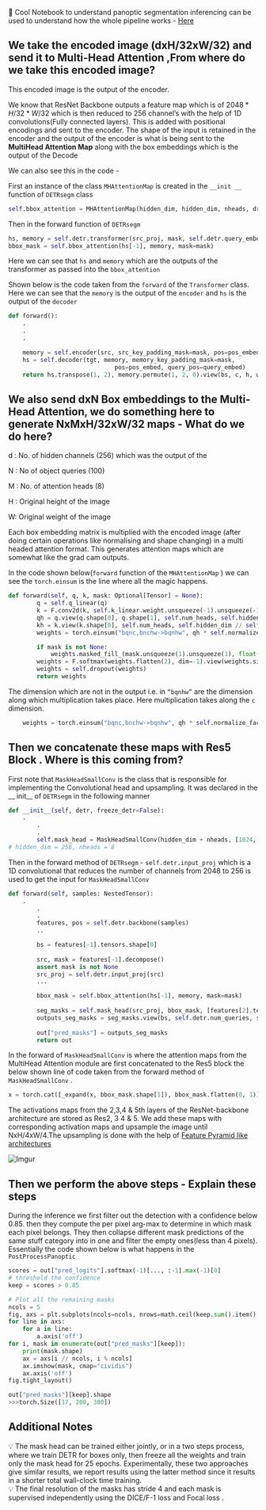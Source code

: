 🚩 Cool Notebook to understand panoptic segmentation inferencing can be used to understand how the whole pipeline works - [Here](https://colab.research.google.com/github/facebookresearch/detr/blob/colab/notebooks/DETR_panoptic.ipynb)

## We take the encoded image (dxH/32xW/32) and send it to Multi-Head Attention ,From where do we take this encoded image?

This encoded image is the output of the encoder.

We know that ResNet Backbone outputs a feature map which is of $2048 * H/32 * W/32$ which is then reduced to 256 channel’s with the help of 1D convolutions(Fully connected layers). This is added with positional encodings and sent to the encoder. The shape of the input is retained in the encoder and the output of the encoder is what is being sent to the **MultiHead Attention Map** along with the box embeddings which is the output of the Decode

We can also see this in the code - 

First an instance of the class `MHAttentionMap` is created in the `__init __` function of `DETRsegm` class

```python
self.bbox_attention = MHAttentionMap(hidden_dim, hidden_dim, nheads, dropout=0.0)
```

Then in the forward function of `DETRsegm`

```python
hs, memory = self.detr.transformer(src_proj, mask, self.detr.query_embed.weight, pos[-1])
bbox_mask = self.bbox_attention(hs[-1], memory, mask=mask)
```

Here we can see that `hs` and `memory` which are the outputs of the transformer as passed into the `bbox_attention`

Shown below is the code taken from the `forward` of the `Transformer` class. Here we can see that the `memory` is the output of the `encoder` and `hs` is the output of the `decoder`

```python
def forward():
	.
	.
	.

	memory = self.encoder(src, src_key_padding_mask=mask, pos=pos_embed)
	hs = self.decoder(tgt, memory, memory_key_padding_mask=mask,
	                          pos=pos_embed, query_pos=query_embed)
	return hs.transpose(1, 2), memory.permute(1, 2, 0).view(bs, c, h, w)
```

## We also send dxN Box embeddings to the Multi-Head Attention, we do something here to generate NxMxH/32xW/32 maps  - What do we do here?

d : No. of hidden channels (256) which was the output of the 

N : No of object queries (100)

M : No. of attention heads (8)

H : Original height of the image

W: Original weight of the image

Each box embedding matrix is multiplied with the encoded image (after doing certain operations like normalising and shape changing) in a multi headed attention format. This generates attention maps which are somewhat like the grad cam outputs.

In the code shown below(`forward` function of the `MHAttentionMap` ) we can see the `torch.einsum` is the line where all the magic happens.

```python
def forward(self, q, k, mask: Optional[Tensor] = None):
        q = self.q_linear(q)
        k = F.conv2d(k, self.k_linear.weight.unsqueeze(-1).unsqueeze(-1), self.k_linear.bias)
        qh = q.view(q.shape[0], q.shape[1], self.num_heads, self.hidden_dim // self.num_heads)
        kh = k.view(k.shape[0], self.num_heads, self.hidden_dim // self.num_heads, k.shape[-2], k.shape[-1])
        weights = torch.einsum("bqnc,bnchw->bqnhw", qh * self.normalize_fact, kh)

        if mask is not None:
            weights.masked_fill_(mask.unsqueeze(1).unsqueeze(1), float("-inf"))
        weights = F.softmax(weights.flatten(2), dim=-1).view(weights.size())
        weights = self.dropout(weights)
        return weights
```

The dimension which are not in the output i.e. in `“bqnhw”` are the dimension along which multiplication takes place. Here multiplication takes along the `c` dimension.

```python
	weights = torch.einsum("bqnc,bnchw->bqnhw", qh * self.normalize_fact, kh)
```

## Then we concatenate these maps with Res5 Block . Where is this coming from?

First note that  `MaskHeadSmallConv` is the class that is responsible for implementing the Convolutional head and upsampling. It was declared in the __ init__ of `DETRsegm` in the following manner

```python
def __init__(self, detr, freeze_detr=False):
    .    
		.
		.
		self.mask_head = MaskHeadSmallConv(hidden_dim + nheads, [1024, 512, 256], hidden_dim)
# hidden_dim = 256, nheads = 8
```

Then in the forward method of `DETRsegm` - `self.detr.input_proj` which is a 1D convolutional that reduces the number of channels from 2048 to 256 is used to get the input for  `MaskHeadSmallConv`

```python
def forward(self, samples: NestedTensor):
    .
		.
		.
		features, pos = self.detr.backbone(samples)
		..

		bs = features[-1].tensors.shape[0]
		
		src, mask = features[-1].decompose()
		assert mask is not None
		src_proj = self.detr.input_proj(src)
		...

		bbox_mask = self.bbox_attention(hs[-1], memory, mask=mask)
		
		seg_masks = self.mask_head(src_proj, bbox_mask, [features[2].tensors, features[1].tensors, features[0].tensors])
		outputs_seg_masks = seg_masks.view(bs, self.detr.num_queries, seg_masks.shape[-2], seg_masks.shape[-1])
		
		out["pred_masks"] = outputs_seg_masks
		return out
```

In the forward of `MaskHeadSmallConv` is where the attention maps from the MultiHead Attention module are first concatenated to the Res5 block the below shown line of code taken from the forward method of `MaskHeadSmallConv` .

```python
x = torch.cat([_expand(x, bbox_mask.shape[1]), bbox_mask.flatten(0, 1)], 1)
```

The activations maps from the 2,3,4 & 5th layers of the ResNet-backbone architecture are stored as Res2, 3 4 & 5. We add these maps with corresponding activation maps and upsample the image until NxH/4xW/4.The upsampling is done with the help of [Feature Pyramid like architectures](https://jonathan-hui.medium.com/understanding-feature-pyramid-networks-for-object-detection-fpn-45b227b9106c)

![Imgur](https://imgur.com/dOzGLDe.png)

## Then we perform the above steps - Explain these steps

During the inference we first filter out the detection with a confidence below 0.85. then they compute the per pixel arg-max to determine in which mask each pixel belongs. They then collapse different mask predictions of the same stuff category into in one and filter the empty ones(less than 4 pixels). Essentially the code shown below is what happens in the `PostProcessPanoptic`

```python
scores = out["pred_logits"].softmax(-1)[..., :-1].max(-1)[0]
# threshold the confidence
keep = scores > 0.85

# Plot all the remaining masks
ncols = 5
fig, axs = plt.subplots(ncols=ncols, nrows=math.ceil(keep.sum().item() / ncols), figsize=(18, 10))
for line in axs:
    for a in line:
        a.axis('off')
for i, mask in enumerate(out["pred_masks"][keep]):
    print(mask.shape)
    ax = axs[i // ncols, i % ncols]
    ax.imshow(mask, cmap="cividis")
    ax.axis('off')
fig.tight_layout()

out["pred_masks"][keep].shape
>>>torch.Size([17, 200, 300])
```

## Additional Notes

<aside>
💡 The mask head can be trained either jointly, or in a two steps process, where we train DETR for boxes only, then freeze all the weights and train only the mask head for 25 epochs. Experimentally, these two approaches give similar results, we report results using the latter method since it results in a shorter total wall-clock time training.

</aside>

<aside>
💡 The final resolution of the masks has stride 4 and each mask is supervised independently using the DICE/F-1 loss and Focal loss .

</aside>
